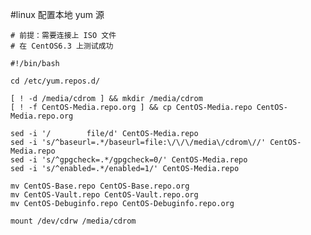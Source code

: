 #linux 配置本地 yum 源

    # 前提：需要连接上 ISO 文件
    # 在 CentOS6.3 上测试成功

    #!/bin/bash

    cd /etc/yum.repos.d/

    [ ! -d /media/cdrom ] && mkdir /media/cdrom
    [ ! -f CentOS-Media.repo.org ] && cp CentOS-Media.repo CentOS-Media.repo.org

    sed -i '/        file/d' CentOS-Media.repo
    sed -i 's/^baseurl=.*/baseurl=file:\/\/\/media\/cdrom\//' CentOS-Media.repo
    sed -i 's/^gpgcheck=.*/gpgcheck=0/' CentOS-Media.repo
    sed -i 's/^enabled=.*/enabled=1/' CentOS-Media.repo

    mv CentOS-Base.repo CentOS-Base.repo.org
    mv CentOS-Vault.repo CentOS-Vault.repo.org
    mv CentOS-Debuginfo.repo CentOS-Debuginfo.repo.org

    mount /dev/cdrw /media/cdrom
